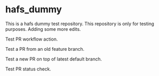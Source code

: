 # hafs_dummy
This is a hafs dummy test repository.
This repository is only for testing purposes.
Adding some more edits.

Test PR workflow action.

Test a PR from an old feature branch.

Test a new PR on top of latest default branch.

Test PR status check.
